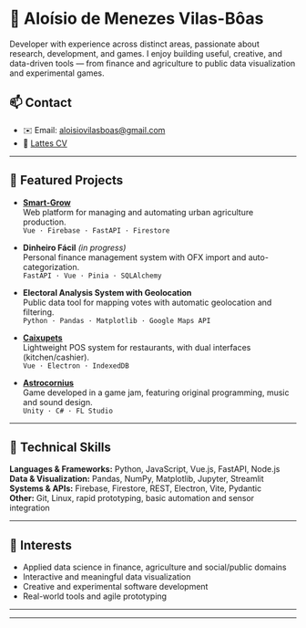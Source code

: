 # 👋 Aloísio de Menezes Vilas-Bôas

Developer with experience across distinct areas, passionate about research, development, and games. I enjoy building useful, creative, and data-driven tools — from finance and agriculture to public data visualization and experimental games.

## 📫 Contact

- ✉️ Email: [aloisiovilasboas@gmail.com](mailto:aloisiovilasboas@gmail.com)  
- 📄 [Lattes CV](https://buscatextual.cnpq.br/buscatextual/visualizacv.do?id=K4250514D4)


---

## 🚀 Featured Projects

- **[Smart-Grow](https://github.com/aloisiovilasboas/smart-grow-showcase)**  
  Web platform for managing and automating urban agriculture production.  
  `Vue · Firebase · FastAPI · Firestore`

- **Dinheiro Fácil** *(in progress)*  
  Personal finance management system with OFX import and auto-categorization.  
  `FastAPI · Vue · Pinia · SQLAlchemy`

- **Electoral Analysis System with Geolocation**  
  Public data tool for mapping votes with automatic geolocation and filtering.  
  `Python · Pandas · Matplotlib · Google Maps API`

- **[Caixupets](https://github.com/aloisiovilasboas/caixupets-showcase)**  
  Lightweight POS system for restaurants, with dual interfaces (kitchen/cashier).  
  `Vue · Electron · IndexedDB`

- **[Astrocornius](https://99lab.itch.io/astrocornius)**  
  Game developed in a game jam, featuring original programming, music and sound design.  
  `Unity · C# · FL Studio`

---

## 🧰 Technical Skills

**Languages & Frameworks:** Python, JavaScript, Vue.js, FastAPI, Node.js  
**Data & Visualization:** Pandas, NumPy, Matplotlib, Jupyter, Streamlit  
**Systems & APIs:** Firebase, Firestore, REST, Electron, Vite, Pydantic  
**Other:** Git, Linux, rapid prototyping, basic automation and sensor integration

---

## 🎯 Interests

- Applied data science in finance, agriculture and social/public domains  
- Interactive and meaningful data visualization  
- Creative and experimental software development  
- Real-world tools and agile prototyping  

---


---
